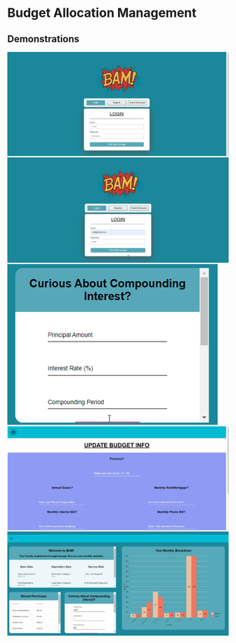 # Budget Allocation Management

## Demonstrations 
  ![](Demo/Main.gif)
  ![](Demo/Main_Dash.gif)
  ![](Demo/Compound_Interest_Forecasting.gif)
  ![](Demo/Animations.gif)
  ![](Demo/Navigation.gif)



